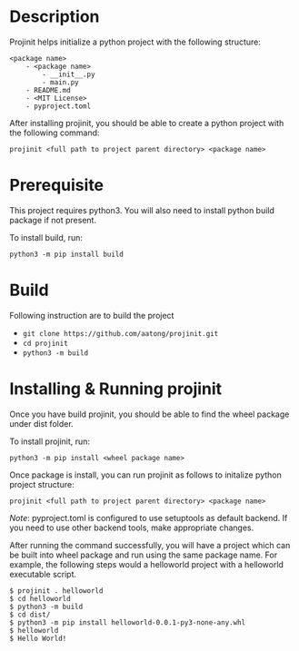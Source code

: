 # Description
Projinit helps initialize a python project with the following structure:
```
<package name>
    - <package name>
        - __init__.py
        - main.py
    - README.md
    - <MIT License>
    - pyproject.toml
```
After installing projinit, you should be able to create a python project with the following command:
```
projinit <full path to project parent directory> <package name>
```
# Prerequisite
This project requires python3. You will also need to install python build package if not present. 

To install build, run:
```
python3 -m pip install build
```

# Build
Following instruction are to build the project
- `git clone https://github.com/aatong/projinit.git`
- `cd projinit`
- `python3 -m build`

# Installing & Running projinit
Once you have build projinit, you should be able to find the wheel package under dist folder.

To install projinit, run:
```
python3 -m pip install <wheel package name>
```

Once package is install, you can run projinit as follows to initalize python project structure:
```
projinit <full path to project parent directory> <package name>
```

*Note*: pyproject.toml is configured to use setuptools as default backend. If you need to use other backend tools, make appropriate changes.

After running the command successfully, you will have a project which can be built into wheel package and run using the same package name. For example, the following steps would a helloworld project with a helloworld executable script.

```
$ projinit . helloworld
$ cd helloworld
$ python3 -m build
$ cd dist/
$ python3 -m pip install helloworld-0.0.1-py3-none-any.whl
$ helloworld 
$ Hello World!
```